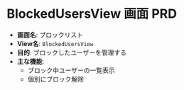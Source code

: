 # BlockedUsersView 画面 PRD

- **画面名**: ブロックリスト
- **View名**: `BlockedUsersView`
- **目的**: ブロックしたユーザーを管理する
- **主な機能**:
  - ブロック中ユーザーの一覧表示
  - 個別にブロック解除
